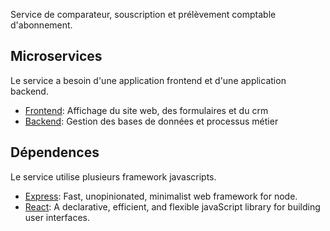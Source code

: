 Service de comparateur, souscription et prélèvement comptable d'abonnement.

## Microservices

Le service a besoin d'une application frontend et d'une application backend.

- [Frontend](https://github.com/ardumez/sfr-front): Affichage du site web, des formulaires et du crm
- [Backend](https://github.com/ardumez/sfr-back): Gestion des bases de données et processus métier

## Dépendences

Le service utilise plusieurs framework javascripts.

- [Express](https://github.com/expressjs/express): Fast, unopinionated, minimalist web framework for node.
- [React](https://github.com/facebook/react): A declarative, efficient, and flexible javaScript library for building user interfaces.